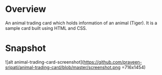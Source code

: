# Overview

An animal trading card which holds information of an animal (Tiger). It is a sample card built using HTML and CSS.

# Snapshot

![alt animal-trading-card-screenshot](https://github.com/praveen-sripati/animal-trading-card/blob/master/screenshot.png =716x1454)

